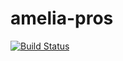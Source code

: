 # amelia-pros
[![Build Status](https://travis-ci.org/aDotInTheVoid/amelia-pros.svg?branch=master)](https://travis-ci.org/aDotInTheVoid/amelia-pros)

